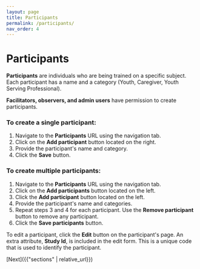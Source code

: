 ```yaml
---
layout: page
title: Participants
permalink: /participants/
nav_order: 4
---
```


# **Participants**

**Participants** are individuals who are being trained on a specific subject. Each participant has a name and a category (Youth, Caregiver, Youth Serving Professional).

**Facilitators, observers, and admin users** have permission to create participants.

### **To create a single participant:**

1. Navigate to the **Participants** URL using the navigation tab.
2. Click on the **Add participant** button located on the right.
3. Provide the participant's name and category.
4. Click the **Save** button.

### **To create multiple participants:**

1. Navigate to the **Participants** URL using the navigation tab.
2. Click on the **Add participants** button located on the left.
3. Click the **Add participant** button located on the left.
4. Provide the participant's name and categories.
5. Repeat steps 3 and 4 for each participant. Use the **Remove participant** button to remove any participant.
6. Click the **Save participants** button.

To edit a participant, click the **Edit** button on the participant's page. An extra attribute, **Study Id**, is included in the edit form. This is a unique code that is used to identify the participant.

[Next]({{"sections" | relative_url}})

